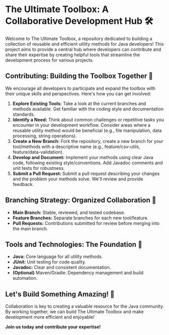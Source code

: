# The Ultimate Toolbox: A Collaborative Development Hub 🛠️

Welcome to The Ultimate Toolbox, a repository dedicated to building a collection of reusable and efficient utility methods for Java developers!
This project aims to provide a central hub where developers can contribute and share their expertise by creating helpful tools that streamline the development process for various projects.

## Contributing: Building the Toolbox Together 🤝

We encourage all developers to participate and expand the toolbox with their unique skills and perspectives. Here's how you can get involved:
1. **Explore Existing Tools:** Take a look at the current branches and methods available. Get familiar with the coding style and documentation standards.
2. **Identify a Need:** Think about common challenges or repetitive tasks you encounter in your development workflow. Consider areas where a reusable utility method would be beneficial (e.g., file manipulation, data processing, string operations).
3. **Create a New Branch:** Fork the repository, create a new branch for your tool/methods with a descriptive name (e.g., feature/csv-utils, feature/data-validation).
4. **Develop and Document:** Implement your methods using clear Java code, following existing style/conventions. Add Javadoc comments and unit tests for robustness.
5. **Submit a Pull Request:** Submit a pull request describing your changes and the problem your methods solve. We'll review and provide feedback.

## Branching Strategy: Organized Collaboration 🌳
- **Main Branch:** Stable, reviewed, and tested codebase.
- **Feature Branches:** Separate branches for each new tool/feature.
- **Pull Requests:** Contributions submitted for review before merging into the main branch.

## Tools and Technologies: The Foundation 🧱

- **Java:** Core language for all utility methods.
- **JUnit:** Unit testing for code quality.
- **Javadoc:** Clear and consistent documentation.
- **(Optional)** Maven/Gradle: Dependency management and build automation.

## Let's Build Something Amazing! 🚀
Collaboration is key to creating a valuable resource for the Java community. By working together, we can build The Ultimate Toolbox and make development more efficient and enjoyable!

**Join us today and contribute your expertise!**

